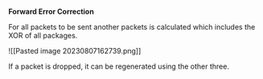 **Forward Error Correction**

For all packets to be sent another packets is calculated which includes the XOR of all packages.

![[Pasted image 20230807162739.png]]

If a packet is dropped, it can be regenerated using the other three.